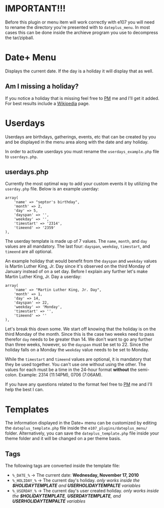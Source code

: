 
# IMPORTANT!!!

Before this plugin or menu item will work correctly with e107 you will need to rename the directory you're presented with to `dateplus_menu`. In most cases this can be done
inside the archieve program you use to decompress the tar/zipball.


# Date+ Menu

Displays the current date. If the day is a holiday it will display that as well.

## Am I missing a holiday?

If you notice a holiday that is missing feel free to [PM](http://e107.org/e107_plugins/pm/pm.php?send.37) me and I'll get it added. For best results include a [Wikipedia](http://en.wikipedia.org/wiki/Main_Page) page.


# Userdays

Userdays are birthdays, gatherings, events, etc that can be created by you and be displayed in the menu area along with the date and any holiday.

In order to activate userdays you must rename the `userdays_example.php` file to `userdays.php`.

## userdays.php

Currently the most optimal way to add your custom events it by utilizing the `userday.php` file. Below is an example userday:

	array(
		'name' => "septor's birthday",
		'month' => 2,
		'day' => 5,
		'dayspan' => '',
		'weekday' => '',
		'timestart' => '2314',
		'timeend' => '2359'
	),

The userday template is made up of 7 values. The `name`, `month`, and `day` values are all mandatory. The last four:  `dayspan`, `weekday`, `timestart`, and `timeend` are all optional.

An example holiday that would benefit from the `dayspan` and `weekday` values is Martin Luther King, Jr. Day since it's observed on the third Monday of January instead of on a set
day. Before I explain any further let's make Martin Luther King, Jr. Day a userday:

	array(
		'name' => "Martin Luther King, Jr. Day",
		'month' => 1,
		'day' => 14,
		'dayspan' => 22,
		'weekday' => 'Monday',
		'timestart' => '',
		'timeend' => ''
	),

Let's break this down some. We start off knowing that the holiday is on the third Monday of the month. Since this is the case two weeks need to pass therefor `day` needs to be greater
than 14. We don't want to go any further than three weeks, however, so the `dayspan` must be set to 22. Since the holiday falls on a Monday the `weekday` value needs to be set to Monday.

While the `timestart` and `timeend` values are optional, it is mandatory that they be used together. You can't use one without using the other. The values for each must be a time
in the 24-hour format **without** the semi-colon. Example: 2314 (11:14PM), 0706 (7:06AM).

If you have any questions related to the format feel free to [PM](http://e107.org/e107_plugins/pm/pm.php?send.37) me and I'll help the best I can.


# Templates

The information displayed in the Date+ menu can be customized by editing the `dateplus_template.php` file inside the `e107_plugins/dateplus_menu/` folder.
Alternatively, you can save the `dateplus_template.php` file inside your theme folder and it will be changed on a per theme basis.

## Tags

The following tags are converted inside the template file:

* `%_DATE_%` → The current date: **Wednesday, November 17, 2010**
* `%_HOLIDAY_%` → The current day's holiday. *only works inside the **$HOLIDAYTEMPLATE** and **USERHOLIDAYTEMPALTE** variables*
* `%_USERDAY_%` → The current day's user created holiday. *only works inside the **$HOLIDAYTEMPLATE**, **USERDAYTEMPLATE**, and **USERHOLIDAYTEMPALTE** variables*